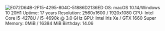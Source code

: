 ![E072D64B-2F15-4295-804C-51886D2136ED](https://github.com/moneyworldstar/moneyworldstar/assets/90852312/aa97ce22-7324-43a1-a40e-9446e3edd776) OS: macOS 10.14/Windows 10 20H1
Uptime: 17 years
Resolution: 2560x1600 / 1920x1080
CPU: Intel Core i5-4278U / i5-4690k @ 3.0 GHz
GPU: Intel Iris Xe / GTX 1660 Super
Memory: 0MiB / 16384 MiB
Birthday: 14.06


<!---
toocka/toocka is a ✨ special ✨ repository because its `README.md` (this file) appears on your GitHub profile.
You can click the Preview link to take a look at your changes.
--->
